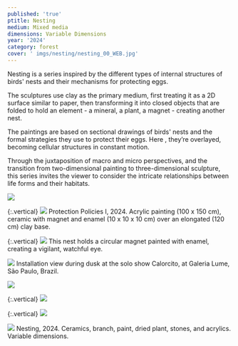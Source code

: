 ```yaml
---
published: 'true'
ptitle: Nesting
medium: Mixed media
dimensions: Variable Dimensions
year: '2024'
category: forest
cover: ' imgs/nesting/nesting_00_WEB.jpg'
---
```

Nesting is a series inspired by the different types of internal structures of birds' nests and their mechanisms for protecting eggs. 

The sculptures use clay as the primary medium, first treating it as a 2D surface similar to paper, then transforming it into closed objects that are folded to hold an element - a mineral, a plant, a magnet - creating another nest. 

The paintings are based on sectional drawings of birds' nests and the formal strategies they use to protect their eggs. Here , they’re overlayed, becoming cellular structures in constant motion. 

Through the juxtaposition of macro and micro perspectives, and the transition from two-dimensional painting to three-dimensional sculpture, this series invites the viewer to consider the intricate relationships between life forms and their habitats.

![]({{site.baseurl}}/imgs/nesting/estrategias_A_01_WEB.jpg)

{:.vertical}
![]({{site.baseurl}}/imgs/nesting/estrategias_A_02_WEB.jpg)
Protection Policies I, 2024. Acrylic painting (100 x 150 cm), ceramic with magnet and enamel (10 x 10 x 10 cm) over an elongated (120 cm) clay base.

{:.vertical}
![]({{site.baseurl}}/imgs/nesting/estrategias_A_03_WEB.jpg)
This nest holds a circular magnet painted with enamel, creating a vigilant, watchful eye. 

![]({{site.baseurl}}/imgs/nesting/estrategias_A_exhibitionviewdusk_WEB.jpg)
Installation view during dusk at the solo show Calorcito, at Galeria Lume, São Paulo, Brazil.

![]({{site.baseurl}}/imgs/nesting/estrategias_B_01_WEB.jpg)

{:.vertical}
![]({{site.baseurl}}/imgs/nesting/estrategias_B_02_WEB.jpg)

{:.vertical}
![]({{site.baseurl}}/imgs/nesting/estrategias_B_03_WEB.jpg)

![]({{site.baseurl}}/imgs/nesting/nesting_00_WEB.jpg)
Nesting, 2024. Ceramics, branch, paint, dried plant, stones, and acrylics. Variable dimensions.